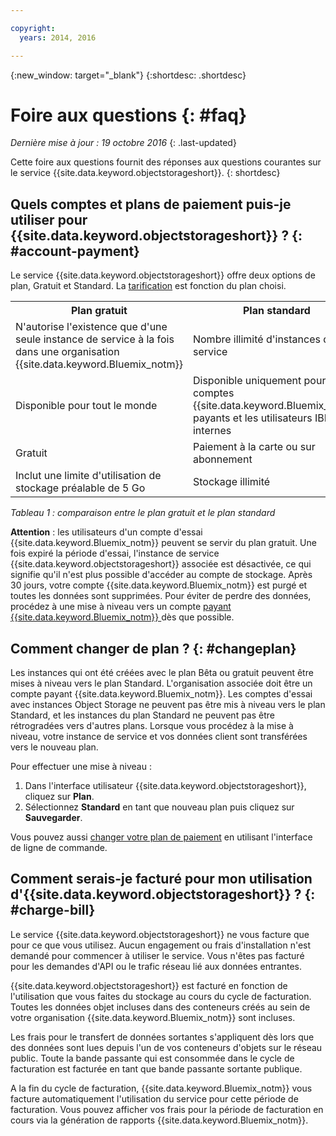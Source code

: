 ```yaml
---

copyright:
  years: 2014, 2016

---
```

{:new_window: target="_blank"}
{:shortdesc: .shortdesc}

# Foire aux questions {: #faq}

*Dernière mise à jour : 19 octobre 2016*
{: .last-updated}

Cette foire aux questions fournit des réponses aux questions courantes sur le service {{site.data.keyword.objectstorageshort}}.
{: shortdesc}


## Quels comptes et plans de paiement puis-je utiliser pour {{site.data.keyword.objectstorageshort}} ? {: #account-payment}

Le service {{site.data.keyword.objectstorageshort}} offre deux options de plan, Gratuit et Standard. La [tarification](https://console.ng.bluemix.net/pricing/) est fonction du plan choisi. 

<table>
  <tr>
    <th> Plan gratuit </th>
    <th> Plan standard</th>
  </tr>
  <tr>
    <td> N'autorise l'existence que d'une seule instance de service à la fois dans une organisation {{site.data.keyword.Bluemix_notm}}</td>
    <td> Nombre illimité d'instances de service </td>
  </tr>
  <tr>
    <td> Disponible pour tout le monde </td>
    <td> Disponible uniquement pour les comptes {{site.data.keyword.Bluemix_notm}} payants et les utilisateurs IBM internes </td>
  </tr>
  <tr>
    <td> Gratuit </td>
    <td> Paiement à la carte ou sur abonnement</td>
  </tr>
  <tr>
    <td> Inclut une limite d'utilisation de stockage préalable de 5 Go </td>
    <td> Stockage illimité</td>
  </tr>
</table>

*Tableau 1 : comparaison entre le plan gratuit et le plan standard*

**Attention** : les utilisateurs d'un compte d'essai {{site.data.keyword.Bluemix_notm}} peuvent se servir du plan gratuit. Une fois expiré la période d'essai, l'instance de service {{site.data.keyword.objectstorageshort}} associée est désactivée, ce qui signifie qu'il n'est plus possible d'accéder au compte de stockage. Après 30 jours, votre compte {{site.data.keyword.Bluemix_notm}} est purgé et toutes les données sont supprimées. Pour éviter de perdre des données, procédez à une mise à niveau vers un compte [payant {{site.data.keyword.Bluemix_notm}} ](https://new-console.ng.bluemix.net/docs/admin/account.html) dès que possible.

## Comment changer de plan ? {: #changeplan}  
Les instances qui ont été créées avec le plan Bêta ou gratuit peuvent être mises à niveau vers le plan Standard. L'organisation associée doit être un
compte payant {{site.data.keyword.Bluemix_notm}}. Les comptes d'essai avec instances Object Storage ne peuvent pas
être mis à niveau vers le plan Standard, et les instances du plan Standard ne peuvent pas être rétrogradées vers d'autres plans. Lorsque vous procédez à la
mise à niveau, votre instance de service et vos données client sont transférées vers le nouveau plan.

Pour effectuer une mise à niveau :
1.	Dans l'interface utilisateur {{site.data.keyword.objectstorageshort}}, cliquez sur **Plan**.
2.	Sélectionnez **Standard** en tant que nouveau plan puis cliquez sur **Sauvegarder**.

Vous pouvez aussi [changer votre plan de paiement](../../pricing/index.html#changing) en utilisant l'interface de ligne de commande.

## Comment serais-je facturé pour mon utilisation d'{{site.data.keyword.objectstorageshort}} ? {: #charge-bill}

Le service {{site.data.keyword.objectstorageshort}} ne vous facture que pour ce que vous utilisez.  Aucun engagement ou frais d'installation n'est demandé pour commencer à utiliser le service. Vous n'êtes pas facturé pour les demandes d'API ou le trafic réseau lié aux données entrantes.

{{site.data.keyword.objectstorageshort}} est facturé en fonction de l'utilisation que vous faites du stockage au
cours du cycle de facturation. Toutes les données objet incluses dans des conteneurs créés au sein de votre organisation {{site.data.keyword.Bluemix_notm}} sont incluses.

Les frais pour le transfert de données sortantes s'appliquent dès lors que des données sont lues depuis l'un de vos conteneurs d'objets sur le réseau public. Toute la bande passante qui est consommée dans le cycle de facturation est facturée en tant que bande passante sortante publique.

A la fin du cycle de facturation, {{site.data.keyword.Bluemix_notm}} vous facture automatiquement l'utilisation du service pour cette période de facturation. Vous pouvez afficher vos frais pour la période de facturation en cours via la génération de rapports {{site.data.keyword.Bluemix_notm}}.
